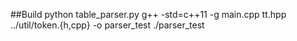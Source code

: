 ##Build
    python table_parser.py
    g++ -std=c++11 -g main.cpp tt.hpp ../util/token.{h,cpp} -o parser_test
    ./parser_test
